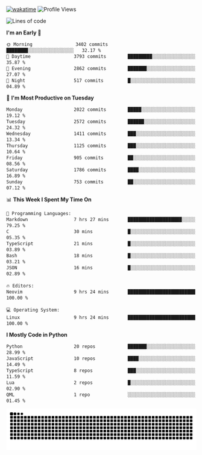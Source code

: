 [![wakatime](https://wakatime.com/badge/user/b920b284-3cde-4cd4-b72e-f7f22d050b16.svg)](https://wakatime.com/@b920b284-3cde-4cd4-b72e-f7f22d050b16)
![Profile Views](http://img.shields.io/badge/Profile%20Views-4586-blue)
<!--START_SECTION:waka-->
![Lines of code](https://img.shields.io/badge/From%20Hello%20World%20I%27ve%20Written-9.9%20million%20lines%20of%20code-blue)

**I'm an Early 🐤** 

```text
🌞 Morning                3402 commits        ████████░░░░░░░░░░░░░░░░░   32.17 % 
🌆 Daytime                3793 commits        █████████░░░░░░░░░░░░░░░░   35.87 % 
🌃 Evening                2862 commits        ███████░░░░░░░░░░░░░░░░░░   27.07 % 
🌙 Night                  517 commits         █░░░░░░░░░░░░░░░░░░░░░░░░   04.89 % 
```
📅 **I'm Most Productive on Tuesday** 

```text
Monday                   2022 commits        █████░░░░░░░░░░░░░░░░░░░░   19.12 % 
Tuesday                  2572 commits        ██████░░░░░░░░░░░░░░░░░░░   24.32 % 
Wednesday                1411 commits        ███░░░░░░░░░░░░░░░░░░░░░░   13.34 % 
Thursday                 1125 commits        ███░░░░░░░░░░░░░░░░░░░░░░   10.64 % 
Friday                   905 commits         ██░░░░░░░░░░░░░░░░░░░░░░░   08.56 % 
Saturday                 1786 commits        ████░░░░░░░░░░░░░░░░░░░░░   16.89 % 
Sunday                   753 commits         ██░░░░░░░░░░░░░░░░░░░░░░░   07.12 % 
```


📊 **This Week I Spent My Time On** 

```text
💬 Programming Languages: 
Markdown                 7 hrs 27 mins       ████████████████████░░░░░   79.25 % 
C                        30 mins             █░░░░░░░░░░░░░░░░░░░░░░░░   05.35 % 
TypeScript               21 mins             █░░░░░░░░░░░░░░░░░░░░░░░░   03.89 % 
Bash                     18 mins             █░░░░░░░░░░░░░░░░░░░░░░░░   03.21 % 
JSON                     16 mins             █░░░░░░░░░░░░░░░░░░░░░░░░   02.89 % 

🔥 Editors: 
Neovim                   9 hrs 24 mins       █████████████████████████   100.00 % 

💻 Operating System: 
Linux                    9 hrs 24 mins       █████████████████████████   100.00 % 
```

**I Mostly Code in Python** 

```text
Python                   20 repos            ███████░░░░░░░░░░░░░░░░░░   28.99 % 
JavaScript               10 repos            ████░░░░░░░░░░░░░░░░░░░░░   14.49 % 
TypeScript               8 repos             ███░░░░░░░░░░░░░░░░░░░░░░   11.59 % 
Lua                      2 repos             █░░░░░░░░░░░░░░░░░░░░░░░░   02.90 % 
QML                      1 repo              ░░░░░░░░░░░░░░░░░░░░░░░░░   01.45 % 
```




<!--END_SECTION:waka-->
![Snake animation](https://raw.githubusercontent.com/timmypidashev/timmypidashev/main/commits.svg)
